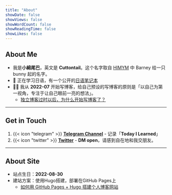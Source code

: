 ```yaml
---
title: "About"
showDate: false
showViews: false
showWordCount: false
showReadingTime: false
showLikes: false
---
```


## About Me
- 我是**小綿尾巴**，英文是 **Cuttontail**。这个名字取自 [HIMYM](https://www.imdb.com/title/tt0460649/) 中 Barney 给一只 bunny 起的名字。
- 💮 正在学习日语，有一个公开的[日语笔记本](https://nihongo.cuttontail.blog)
- ✍🏻 我从 **2022-07** 开始写博客，给自己预设的写博客的原则是「以自己为第一视角，专注于让自己眼前一亮的想法」。 
    - [独立博客过时以后，为什么开始写博客了？](/blog/why-blog/)

---
## Get in Touch
1. {{< icon "telegram" >}} [**Telegram Channel**](https://t.me/cuttontail) - 记录「**Today I Learned**」
2. {{< icon "twitter" >}} [**Twitter**](https://twitter.com/cuttontailc) - **DM open**，请感到自在地和我交朋友。

---
## About Site

- 站点生日：**2022-08-30**
- 建站方案：使用Hugo搭建，部署在GitHub Pages上 
    - [如何用 GitHub Pages + Hugo 搭建个人博客网站](/blog/create-a-wesite-using-github-pages-and-hugo/)